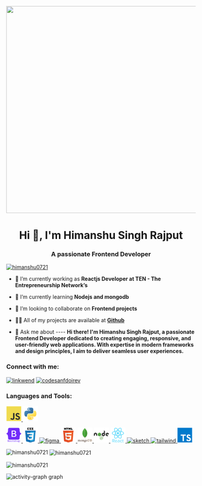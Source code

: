 <p align="center">
  <img height="550" width="550" src="https://media.licdn.com/dms/image/v2/D5612AQGOmwfIE5mlWA/article-cover_image-shrink_720_1280/article-cover_image-shrink_720_1280/0/1674617947228?e=2147483647&v=beta&t=L-J1EFIJzlFXa-2bu5K-SqOT0PXYAaPZgXxnpneoF0U" />
</p>

<h1 align="center">Hi 👋, I'm Himanshu Singh Rajput</h1>
<h3 align="center">A passionate Frontend Developer</h3>



<p align="left"> <a href="https://github.com/ryo-ma/github-profile-trophy"><img src="https://github-profile-trophy.vercel.app/?username=himanshu0721" alt="himanshu0721" /></a> </p>

- 🔭 I’m currently working as **Reactjs Developer at TEN - The Entrepreneurship Network’s**

- 🌱 I’m currently learning **Nodejs and mongodb**

- 👯 I’m looking to collaborate on **Frontend projects**

- 👨‍💻 All of my projects are available at **[Github](https://github.com/Himanshu0721)**

- 💬 Ask me about    ---- **Hi there! I'm Himanshu Singh Rajput, a passionate Frontend Developer dedicated to creating engaging, responsive, and user-friendly web applications. With expertise in modern frameworks and design principles, I aim to deliver seamless user experiences.**

<h3 align="left">Connect with me:</h3>
<p align="left">
<a href="https://www.linkedin.com/in/himanshu-kumar-singh-0h000000021/" target="blank"><img align="center" src="https://raw.githubusercontent.com/rahuldkjain/github-profile-readme-generator/master/src/images/icons/Social/linked-in-alt.svg" alt="linkwend" height="30" width="40" /></a>
<a href="https://github.com/Himanshu0721" target="blank"><img align="center" src="https://raw.githubusercontent.com/rahuldkjain/github-profile-readme-generator/master/src/images/icons/Social/github.svg" alt="codesanfdoirev" height="30" width="40" /></a>
</p>

<h3 align="left">Languages and Tools:</h3>
<a href="https://developer.mozilla.org/en-US/docs/Web/JavaScript" target="_blank" rel="noreferrer"> <img src="https://raw.githubusercontent.com/devicons/devicon/master/icons/javascript/javascript-original.svg" alt="javascript" width="40" height="40"/>
   <a href="https://www.python.org" target="_blank" rel="noreferrer"> <img src="https://raw.githubusercontent.com/devicons/devicon/master/icons/python/python-original.svg" alt="python" width="40" height="40"/> </a> 
<p align="left"> <a href="https://getbootstrap.com" target="_blank" rel="noreferrer"> <img src="https://raw.githubusercontent.com/devicons/devicon/master/icons/bootstrap/bootstrap-plain-wordmark.svg" alt="bootstrap" width="40" height="40"/> </a> <a href="https://www.w3schools.com/css/" target="_blank" rel="noreferrer"> <img src="https://raw.githubusercontent.com/devicons/devicon/master/icons/css3/css3-original-wordmark.svg" alt="css3" width="40" height="40"/> </a> <a href="https://www.figma.com/" target="_blank" rel="noreferrer"> <img src="https://www.vectorlogo.zone/logos/figma/figma-icon.svg" alt="figma" width="40" height="40"/> </a> <a href="https://www.w3.org/html/" target="_blank" rel="noreferrer"> <img src="https://raw.githubusercontent.com/devicons/devicon/master/icons/html5/html5-original-wordmark.svg" alt="html5" width="40" height="40"/> </a>  </a> <a href="https://www.mongodb.com/" target="_blank" rel="noreferrer"> <img src="https://raw.githubusercontent.com/devicons/devicon/master/icons/mongodb/mongodb-original-wordmark.svg" alt="mongodb" width="40" height="40"/> </a> <a href="https://nodejs.org" target="_blank" rel="noreferrer"> <img src="https://raw.githubusercontent.com/devicons/devicon/master/icons/nodejs/nodejs-original-wordmark.svg" alt="nodejs" width="40" height="40"/> </a><a href="https://reactjs.org/" target="_blank" rel="noreferrer"> <img src="https://raw.githubusercontent.com/devicons/devicon/master/icons/react/react-original-wordmark.svg" alt="react" width="40" height="40"/> </a> <a href="https://www.sketch.com/" target="_blank" rel="noreferrer"> <img src="https://www.vectorlogo.zone/logos/sketchapp/sketchapp-icon.svg" alt="sketch" width="40" height="40"/> </a> <a href="https://tailwindcss.com/" target="_blank" rel="noreferrer"> <img src="https://www.vectorlogo.zone/logos/tailwindcss/tailwindcss-icon.svg" alt="tailwind" width="40" height="40"/> </a> <a href="https://www.typescriptlang.org/" target="_blank" rel="noreferrer"> <img src="https://raw.githubusercontent.com/devicons/devicon/master/icons/typescript/typescript-original.svg" alt="typescript" width="40" height="40"/> </a> </p>

<p><img align="left" src="https://github-readme-stats.vercel.app/api/top-langs?username=himanshu0721&show_icons=true&locale=en&layout=compact" alt="himanshu0721"  /></p>

<p>&nbsp;<img align="center" src="https://github-readme-stats.vercel.app/api?username=himanshu0721&show_icons=true&locale=en" alt="himanshu0721" /></p>

<p><img align="center" src="https://github-readme-streak-stats.herokuapp.com/?user=himanshu0721&" alt="himanshu0721" /></p>

<p><img src="https://github-readme-activity-graph.vercel.app/graph?username=himanshu0721&radius=16&theme=react&area=true&order=5" height="300" alt="activity-graph graph"  />
</p>





















